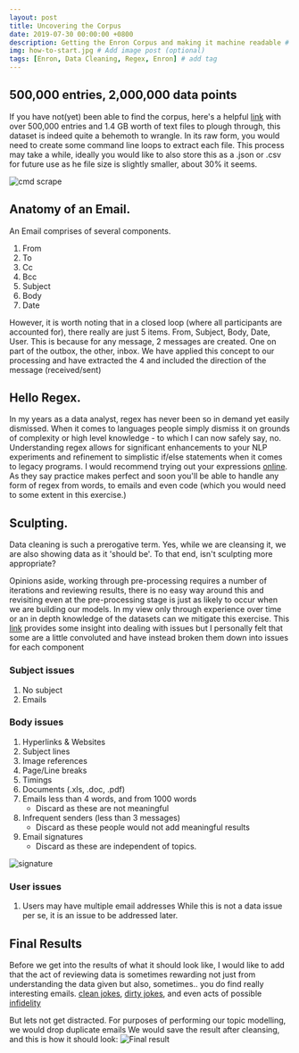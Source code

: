 ```yaml
---
layout: post
title: Uncovering the Corpus
date: 2019-07-30 00:00:00 +0800
description: Getting the Enron Corpus and making it machine readable # Add post description (optional)
img: how-to-start.jpg # Add image post (optional)
tags: [Enron, Data Cleaning, Regex, Enron] # add tag
---
```

## 500,000 entries, 2,000,000 data points

If you have not(yet) been able to find the corpus, here's a helpful [link](https://www.cs.cmu.edu/~enron/) with over 500,000 entries and 1.4 GB worth of text files to plough through, this dataset is indeed quite a behemoth to wrangle. In its raw form, you would need to create some command line loops to extract each file. This process may take a while, ideally you would like to also store this as a .json or .csv for future use as he file size is slightly smaller, about 30% it seems.

![cmd scrape]({{site.baseurl}}/assets/img/cmdpt.jpg)

## Anatomy of an Email.
An Email comprises of several components.
1. From
2. To
3. Cc
4. Bcc
5. Subject
6. Body
7. Date

However, it is worth noting that in a closed loop (where all participants are accounted for), there really are just 5 items. From, Subject, Body, Date, User. This is because for any message, 2 messages are created. One on part of the outbox, the other, inbox. We have applied this concept to our processing and have extracted the 4 and included the direction of the message (received/sent)

## Hello Regex.
In my years as a data analyst, regex has never been so in demand yet easily dismissed. When it comes to languages people simply dismiss it on grounds of complexity or high level knowledge - to which I can now safely say, no. Understanding regex allows for significant enhancements to your NLP experiments and refinement to simplistic if/else statements when it comes to legacy programs. I would recommend trying out your expressions [online](https://regexr.com). As they say practice makes perfect and soon you'll be able to handle any form of regex from words, to emails and even code (which you would need to some extent in this exercise.)

## Sculpting.
Data cleaning is such a prerogative term. Yes, while we are cleansing it, we are also showing data as it 'should be'. To that end, isn't sculpting more appropriate?

Opinions aside, working through pre-processing requires a number of iterations and reviewing results, there is no easy way around this and revisiting even at the pre-processing stage is just as likely to occur when we are building our models. In my view only through experience over time or an in depth knowledge of the datasets can we mitigate this exercise. This [link](http://www.cs.rpi.edu/~goldberg/publications/cleaning.pdf) provides some insight into dealing with issues but I personally felt that some are a little convoluted and have instead broken them down into issues for each component

### Subject issues
1. No subject
2. Emails

### Body issues
1. Hyperlinks & Websites
2. Subject lines
3. Image references
4. Page/Line breaks
5. Timings
6. Documents (.xls, .doc, .pdf)
7. Emails less than 4 words, and from 1000 words
    - Discard as these are not meaningful
8. Infrequent senders (less than 3 messages)
    - Discard as these people would not add meaningful results
9. Email signatures
    - Discard as these are independent of topics.

![signature]({{site.baseurl}}/assets/img/signature.jpg)

### User issues
1. Users may have multiple email addresses
    While this is not a data issue per se, it is an issue to be addressed later.

## Final Results
Before we get into the results of what it should look like, I would like to add that the act of reviewing data is sometimes rewarding not just from understanding the data given but also, sometimes.. you do find really interesting emails. [clean jokes](http://www.enron-mail.com/email/rogers-b/deleted_items/Fwd_FW_zen_for_the_day.html), [dirty jokes](http://www.enron-mail.com/email/gay-r/sent/Etiquette_rerun_17.html), and even acts of possible [infidelity](http://www.enron-mail.com/email/gay-r/sent/RE_Happy_Valentine_s_Day_1.html)

But lets not get distracted. For purposes of performing our topic modelling, we would drop duplicate emails
We would save the result after cleansing, and this is how it should look:
![Final result]({{site.baseurl}}/assets/img/final_result.jpg)

